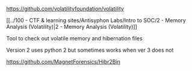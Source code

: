 
https://github.com/volatilityfoundation/volatility

[[../100 - CTF & learning sites/Antisyphon Labs/Intro to SOC/2 - Memory Analysis (Volatility)|2 - Memory Analysis (Volatility)]]

Tool to check out volatile memory and hibernation files

Version 2 uses python 2 but sometimes works when ver 3 does not

https://github.com/MagnetForensics/Hibr2Bin
